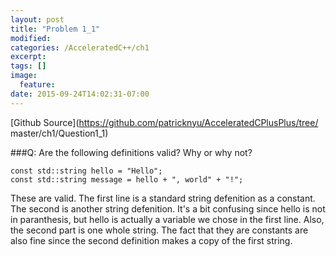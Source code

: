 ```yaml
---
layout: post
title: "Problem 1_1"
modified:
categories: /AcceleratedC++/ch1
excerpt:
tags: []
image:
  feature:
date: 2015-09-24T14:02:31-07:00
---
```

[Github Source](https://github.com/patricknyu/AcceleratedCPlusPlus/tree/
master/ch1/Question1_1)

###Q:
Are the following definitions valid? Why or why not?

	const std::string hello = "Hello";
	const std::string message = hello + ", world" + "!";

These are valid.  The first line is a standard string defenition as a constant.  The second is another string defenition.  It's a bit confusing since hello is not in paranthesis, but hello is actually a variable we chose in the first line. Also, the second part is one whole string.  The fact that they are constants are also fine since the second definition makes a copy of the first string.